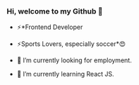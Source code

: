 ### Hi, welcome to my Github 👋

- ⚡*Frontend Developer 
- ⚡Sports Lovers, especially soccer*😍

- 🔭 I’m currently looking for employment.
- 🌱 I’m currently learning React JS.
